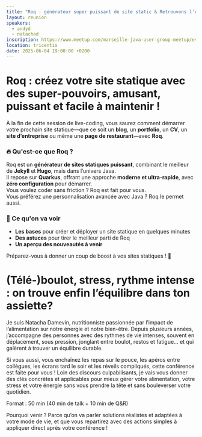 ```yaml
---
title: "Roq : générateur super puissant de site static & Retrouvons l'équilibre"
layout: reunion
speakers:
  - andyd
  - natachad
inscription: https://www.meetup.com/marseille-java-user-group-meetup/events/307672655/
location: tricentis
date: 2025-06-04 19:00:00 +0200
---
```


# Roq : créez votre site statique avec des super-pouvoirs, amusant, puissant et facile à maintenir !

À la fin de cette session de live-coding, vous saurez comment démarrer votre prochain site statique—que ce soit un **blog**, un **portfolio**, un **CV**, un **site d’entreprise** ou même une **page de restaurant**—avec **Roq**.  

### 🔥 Qu'est-ce que Roq ?  
Roq est un **générateur de sites statiques puissant**, combinant le meilleur de **Jekyll** et **Hugo**, mais dans l’univers Java.  
Il repose sur **Quarkus**, offrant une approche **moderne et ultra-rapide**, avec **zéro configuration** pour démarrer.  
Vous voulez coder sans friction ? Roq est fait pour vous.  
Vous préférez une personnalisation avancée avec Java ? Roq le permet aussi.  

### 🎯 Ce qu'on va voir  
- **Les bases** pour créer et déployer un site statique en quelques minutes  
- **Des astuces** pour tirer le meilleur parti de Roq  
- **Un aperçu des nouveautés à venir**  

Préparez-vous à donner un coup de boost à vos sites statiques ! 🚀

# (Télé-)boulot, stress, rythme intense : on trouve enfin l’équilibre dans ton assiette?

Je suis Natacha Damevin, nutritionniste passionnée par l’impact de
l’alimentation sur notre énergie et notre bien-être. Depuis plusieurs années,
j’accompagne des personnes avec des rythmes de vie intenses, souvent en
déplacement, sous pression, jonglant entre boulot, restos et fatigue… et qui
galèrent à trouver un équilibre durable.

Si vous aussi, vous enchaînez les repas sur le pouce, les apéros entre
collègues, les écrans tard le soir et les réveils compliqués, cette conférence
est faite pour vous ! Loin des discours culpabilisants, je vais vous donner des
clés concrètes et applicables pour mieux gérer votre alimentation, votre stress
et votre énergie sans vous prendre la tête et sans bouleverser votre quotidien.

Format : 50 min (40 min de talk + 10 min de Q&R)

Pourquoi venir ? Parce qu’on va parler solutions réalistes et adaptées à votre
mode de vie, et que vous repartirez avec des actions simples à appliquer direct
après votre conférence  !



